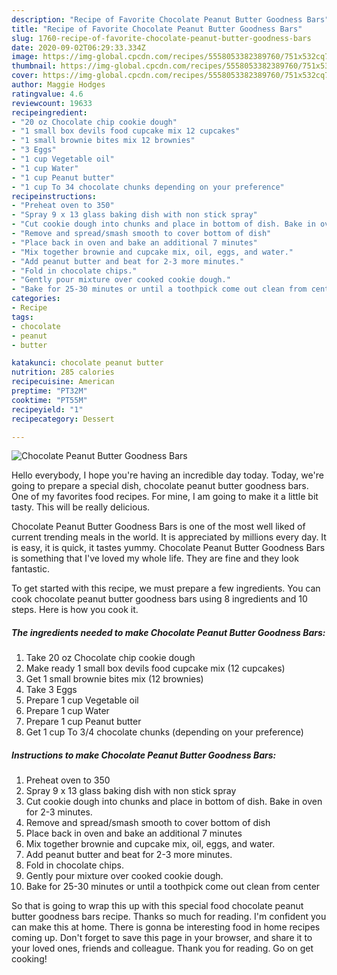 ```yaml
---
description: "Recipe of Favorite Chocolate Peanut Butter Goodness Bars"
title: "Recipe of Favorite Chocolate Peanut Butter Goodness Bars"
slug: 1760-recipe-of-favorite-chocolate-peanut-butter-goodness-bars
date: 2020-09-02T06:29:33.334Z
image: https://img-global.cpcdn.com/recipes/5558053382389760/751x532cq70/chocolate-peanut-butter-goodness-bars-recipe-main-photo.jpg
thumbnail: https://img-global.cpcdn.com/recipes/5558053382389760/751x532cq70/chocolate-peanut-butter-goodness-bars-recipe-main-photo.jpg
cover: https://img-global.cpcdn.com/recipes/5558053382389760/751x532cq70/chocolate-peanut-butter-goodness-bars-recipe-main-photo.jpg
author: Maggie Hodges
ratingvalue: 4.6
reviewcount: 19633
recipeingredient:
- "20 oz Chocolate chip cookie dough"
- "1 small box devils food cupcake mix 12 cupcakes"
- "1 small brownie bites mix 12 brownies"
- "3 Eggs"
- "1 cup Vegetable oil"
- "1 cup Water"
- "1 cup Peanut butter"
- "1 cup To 34 chocolate chunks depending on your preference"
recipeinstructions:
- "Preheat oven to 350"
- "Spray 9 x 13 glass baking dish with non stick spray"
- "Cut cookie dough into chunks and place in bottom of dish. Bake in oven for 2-3 minutes."
- "Remove and spread/smash smooth to cover bottom of dish"
- "Place back in oven and bake an additional 7 minutes"
- "Mix together brownie and cupcake mix, oil, eggs, and water."
- "Add peanut butter and beat for 2-3 more minutes."
- "Fold in chocolate chips."
- "Gently pour mixture over cooked cookie dough."
- "Bake for 25-30 minutes or until a toothpick come out clean from center"
categories:
- Recipe
tags:
- chocolate
- peanut
- butter

katakunci: chocolate peanut butter 
nutrition: 285 calories
recipecuisine: American
preptime: "PT32M"
cooktime: "PT55M"
recipeyield: "1"
recipecategory: Dessert

---
```



![Chocolate Peanut Butter Goodness Bars](https://img-global.cpcdn.com/recipes/5558053382389760/751x532cq70/chocolate-peanut-butter-goodness-bars-recipe-main-photo.jpg)

Hello everybody, I hope you're having an incredible day today. Today, we're going to prepare a special dish, chocolate peanut butter goodness bars. One of my favorites food recipes. For mine, I am going to make it a little bit tasty. This will be really delicious.

Chocolate Peanut Butter Goodness Bars is one of the most well liked of current trending meals in the world. It is appreciated by millions every day. It is easy, it is quick, it tastes yummy. Chocolate Peanut Butter Goodness Bars is something that I've loved my whole life. They are fine and they look fantastic.




To get started with this recipe, we must prepare a few ingredients. You can cook chocolate peanut butter goodness bars using 8 ingredients and 10 steps. Here is how you cook it.

<!--inarticleads1-->

##### The ingredients needed to make Chocolate Peanut Butter Goodness Bars:

1. Take 20 oz Chocolate chip cookie dough
1. Make ready 1 small box devils food cupcake mix (12 cupcakes)
1. Get 1 small brownie bites mix (12 brownies)
1. Take 3 Eggs
1. Prepare 1 cup Vegetable oil
1. Prepare 1 cup Water
1. Prepare 1 cup Peanut butter
1. Get 1 cup To 3/4 chocolate chunks (depending on your preference)




<!--inarticleads2-->

##### Instructions to make Chocolate Peanut Butter Goodness Bars:

1. Preheat oven to 350
1. Spray 9 x 13 glass baking dish with non stick spray
1. Cut cookie dough into chunks and place in bottom of dish. Bake in oven for 2-3 minutes.
1. Remove and spread/smash smooth to cover bottom of dish
1. Place back in oven and bake an additional 7 minutes
1. Mix together brownie and cupcake mix, oil, eggs, and water.
1. Add peanut butter and beat for 2-3 more minutes.
1. Fold in chocolate chips.
1. Gently pour mixture over cooked cookie dough.
1. Bake for 25-30 minutes or until a toothpick come out clean from center




So that is going to wrap this up with this special food chocolate peanut butter goodness bars recipe. Thanks so much for reading. I'm confident you can make this at home. There is gonna be interesting food in home recipes coming up. Don't forget to save this page in your browser, and share it to your loved ones, friends and colleague. Thank you for reading. Go on get cooking!
